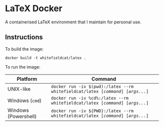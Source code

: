 # LaTeX Docker

A containerised LaTeX environment that I maintain for personal use.

## Instructions

To build the image:
```
docker build -t whitefieldcat/latex .
```

To run the image:

Platform|Command
-|-
UNIX-like|`docker run -iv $(pwd):/latex --rm whitefieldcat/latex [`*`command`*`] [`*`args...`*`]`
Windows (`cmd`)|`docker run -iv %cd%:/latex --rm whitefieldcat/latex [`*`command`*`] [`*`args...`*`]`
Windows (Powershell)|`docker run -iv ${PWD}:/latex --rm whitefieldcat/latex [`*`command`*`] [`*`args...`*`]`

